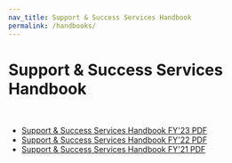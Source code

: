 ```yaml
---
nav_title: Support & Success Services Handbook
permalink: /handbooks/
---
```


# Support & Success Services Handbook
<br>

- [Support & Success Services Handbook FY'23 PDF][3]
- [Support & Success Services Handbook FY'22 PDF][2]
- [Support & Success Services Handbook FY'21 PDF][1]


[3]: {{site.baseurl}}/assets/download_file/Braze_Success_and_Support_Services_Handbook_23v16.pdf
[2]: {{site.baseurl}}/assets/download_file/Braze_Success_and_Support_Services_Handbook_22.pdf
[1]: {{site.baseurl}}/assets/download_file/Braze_Success_and_Support_Services_Handbook_21.pdf
